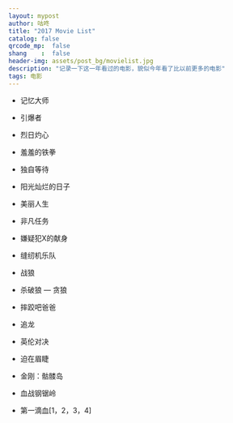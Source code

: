 ```yaml
---
layout: mypost
author: 咕咚
title: "2017 Movie List"
catalog: false
qrcode_mp:  false
shang    :  false
header-img: assets/post_bg/movielist.jpg
description: "记录一下这一年看过的电影，貌似今年看了比以前更多的电影"
tags: 电影
---
```


- 记忆大师
- 引爆者
- 烈日灼心

- 羞羞的铁拳

- 独自等待
- 阳光灿烂的日子

- 美丽人生
- 非凡任务

- 嫌疑犯X的献身

- 缝纫机乐队

- 战狼
- 杀破狼 — 贪狼
- 摔跤吧爸爸

- 追龙

- 英伦对决

- 迫在眉睫

- 金刚：骷髅岛
- 血战钢锯岭

- 第一滴血[1，2，3，4]